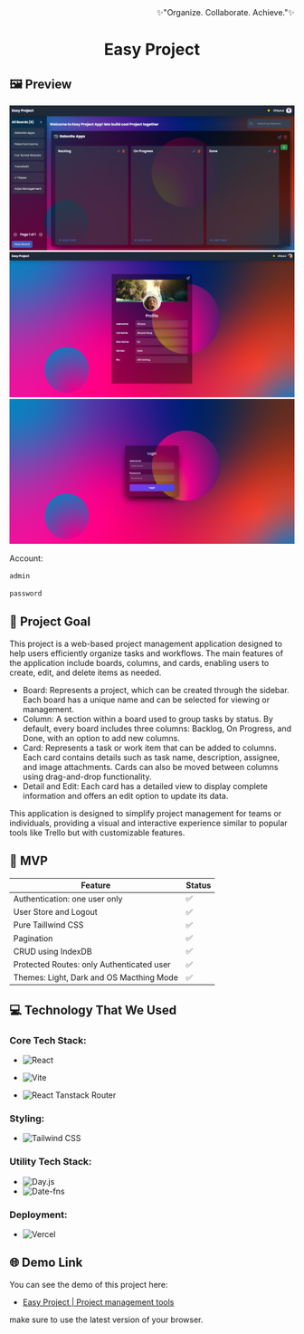 

﻿﻿﻿<p align="right">:sparkles:"Organize. Collaborate. Achieve.":sparkles:</p>
<h1 align="center">Easy Project </h1>
<p align="center">

</p>

## 🖼️ Preview

<img src="./mockups/1.jpeg" alt="preview">
<img src="./mockups/2.jpeg" alt="preview">
<img src="./mockups/3.jpeg" alt="preview">


Account:

```bash
admin
```
```bash
password
```


## 🎯 Project Goal

This project is a web-based project management application designed to help users efficiently organize tasks and workflows. The main features of the application include boards, columns, and cards, enabling users to create, edit, and delete items as needed.

- Board: Represents a project, which can be created through the sidebar. Each board has a unique name and can be selected for viewing or management.
- Column: A section within a board used to group tasks by status. By default, every board includes three columns: Backlog, On Progress, and Done, with an option to add new columns.
- Card: Represents a task or work item that can be added to columns. Each card contains details such as task name, description, assignee, and image attachments. Cards can also be moved between columns using drag-and-drop functionality.
- Detail and Edit: Each card has a detailed view to display complete information and offers an edit option to update its data.

This application is designed to simplify project management for teams or individuals, providing a visual and interactive experience similar to popular tools like Trello but with customizable features.

## 🚩 MVP


| Feature                                                             | Status |
| ------------------------------------------------------------------- | ------ |
| Authentication: one user only                                   | ✅     |
| User Store and Logout                                                      | ✅     |
| Pure Taillwind CSS| ✅     |
| Pagination| ✅     |
| CRUD using IndexDB                                                          | ✅     |
| Protected Routes: only Authenticated user                                               | ✅     |
| Themes: Light, Dark and OS Macthing Mode                                                      | ✅     |



## 💻 Technology That We Used

### Core Tech Stack:

- ![React](https://img.shields.io/badge/-React-61DAFB?logo=react&logoColor=white&style=for-the-badge)
- ![Vite](https://img.shields.io/badge/-Vite-646CFF?logo=vite&logoColor=white&style=for-the-badge)

- ![React Tanstack Router](https://img.shields.io/badge/-React%20Tanstack%20Router-0078D4?logo=react&logoColor=white&style=for-the-badge)


### Styling:


- ![Tailwind CSS](https://img.shields.io/badge/-Tailwind%20CSS-38B2AC?logo=tailwind-css&logoColor=white&style=for-the-badge)


### Utility Tech Stack:

- ![Day.js](https://img.shields.io/badge/-Day.js-FF5F6D?logo=javascript&logoColor=white&style=for-the-badge)
- ![Date-fns](https://img.shields.io/badge/-Date%20fns-FF6F61?logo=javascript&logoColor=white&style=for-the-badge)

### Deployment:

- ![Vercel](https://img.shields.io/badge/-Vercel-000000?logo=vercel&logoColor=white&style=for-the-badge)




## 🌐 Demo Link

You can see the demo of this project here:

- [Easy Project | Project management tools](https://easy-project-management-tools.vercel.app/)

make sure to use the latest version of your browser.


